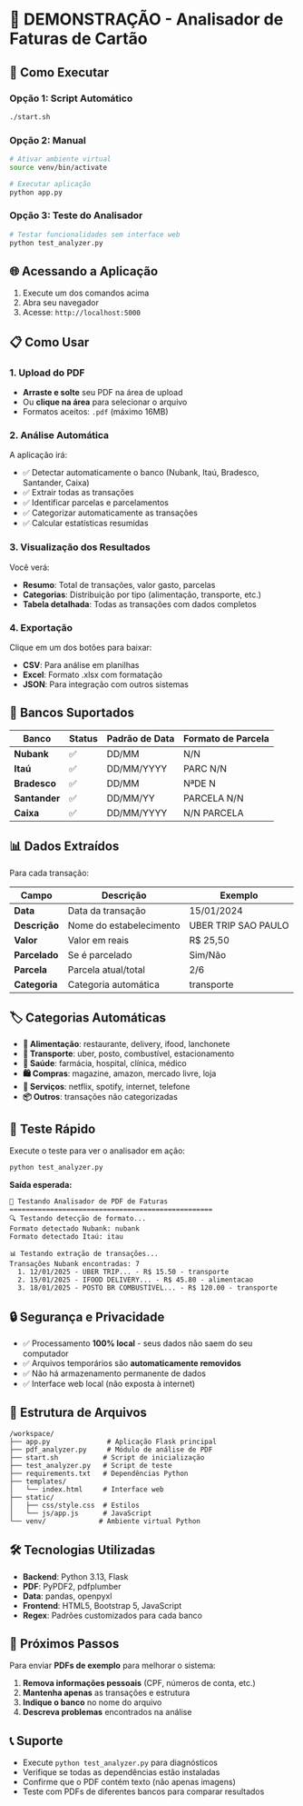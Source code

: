 # 🎯 DEMONSTRAÇÃO - Analisador de Faturas de Cartão

## 🚀 Como Executar

### Opção 1: Script Automático
```bash
./start.sh
```

### Opção 2: Manual
```bash
# Ativar ambiente virtual
source venv/bin/activate

# Executar aplicação
python app.py
```

### Opção 3: Teste do Analisador
```bash
# Testar funcionalidades sem interface web
python test_analyzer.py
```

## 🌐 Acessando a Aplicação

1. Execute um dos comandos acima
2. Abra seu navegador
3. Acesse: `http://localhost:5000`

## 📋 Como Usar

### 1. Upload do PDF
- **Arraste e solte** seu PDF na área de upload
- Ou **clique na área** para selecionar o arquivo
- Formatos aceitos: `.pdf` (máximo 16MB)

### 2. Análise Automática
A aplicação irá:
- ✅ Detectar automaticamente o banco (Nubank, Itaú, Bradesco, Santander, Caixa)
- ✅ Extrair todas as transações
- ✅ Identificar parcelas e parcelamentos  
- ✅ Categorizar automaticamente as transações
- ✅ Calcular estatísticas resumidas

### 3. Visualização dos Resultados
Você verá:
- **Resumo**: Total de transações, valor gasto, parcelas
- **Categorias**: Distribuição por tipo (alimentação, transporte, etc.)
- **Tabela detalhada**: Todas as transações com dados completos

### 4. Exportação
Clique em um dos botões para baixar:
- **CSV**: Para análise em planilhas
- **Excel**: Formato .xlsx com formatação
- **JSON**: Para integração com outros sistemas

## 🏦 Bancos Suportados

| Banco | Status | Padrão de Data | Formato de Parcela |
|-------|--------|----------------|-------------------|
| **Nubank** | ✅ | DD/MM | N/N |
| **Itaú** | ✅ | DD/MM/YYYY | PARC N/N |
| **Bradesco** | ✅ | DD/MM | NªDE N |
| **Santander** | ✅ | DD/MM/YY | PARCELA N/N |
| **Caixa** | ✅ | DD/MM/YYYY | N/N PARCELA |

## 📊 Dados Extraídos

Para cada transação:

| Campo | Descrição | Exemplo |
|-------|-----------|---------|
| **Data** | Data da transação | 15/01/2024 |
| **Descrição** | Nome do estabelecimento | UBER TRIP SAO PAULO |
| **Valor** | Valor em reais | R$ 25,50 |
| **Parcelado** | Se é parcelado | Sim/Não |
| **Parcela** | Parcela atual/total | 2/6 |
| **Categoria** | Categoria automática | transporte |

## 🏷️ Categorias Automáticas

- **🍕 Alimentação**: restaurante, delivery, ifood, lanchonete
- **🚗 Transporte**: uber, posto, combustível, estacionamento
- **💊 Saúde**: farmácia, hospital, clínica, médico
- **🛍️ Compras**: magazine, amazon, mercado livre, loja
- **📱 Serviços**: netflix, spotify, internet, telefone
- **📦 Outros**: transações não categorizadas

## 🧪 Teste Rápido

Execute o teste para ver o analisador em ação:

```bash
python test_analyzer.py
```

**Saída esperada:**
```
🧪 Testando Analisador de PDF de Faturas
==================================================
🔍 Testando detecção de formato...
Formato detectado Nubank: nubank
Formato detectado Itaú: itau

📊 Testando extração de transações...
Transações Nubank encontradas: 7
  1. 12/01/2025 - UBER TRIP... - R$ 15.50 - transporte
  2. 15/01/2025 - IFOOD DELIVERY... - R$ 45.80 - alimentacao
  3. 18/01/2025 - POSTO BR COMBUSTIVEL... - R$ 120.00 - transporte
```

## 🔒 Segurança e Privacidade

- ✅ Processamento **100% local** - seus dados não saem do seu computador
- ✅ Arquivos temporários são **automaticamente removidos**
- ✅ Não há armazenamento permanente de dados
- ✅ Interface web local (não exposta à internet)

## 📁 Estrutura de Arquivos

```
/workspace/
├── app.py              # Aplicação Flask principal
├── pdf_analyzer.py     # Módulo de análise de PDF
├── start.sh           # Script de inicialização
├── test_analyzer.py   # Script de teste
├── requirements.txt   # Dependências Python
├── templates/
│   └── index.html     # Interface web
├── static/
│   ├── css/style.css  # Estilos
│   └── js/app.js      # JavaScript
└── venv/             # Ambiente virtual Python
```

## 🛠️ Tecnologias Utilizadas

- **Backend**: Python 3.13, Flask
- **PDF**: PyPDF2, pdfplumber
- **Data**: pandas, openpyxl
- **Frontend**: HTML5, Bootstrap 5, JavaScript
- **Regex**: Padrões customizados para cada banco

## 🎯 Próximos Passos

Para enviar **PDFs de exemplo** para melhorar o sistema:

1. **Remova informações pessoais** (CPF, números de conta, etc.)
2. **Mantenha apenas** as transações e estrutura
3. **Indique o banco** no nome do arquivo
4. **Descreva problemas** encontrados na análise

## 📞 Suporte

- Execute `python test_analyzer.py` para diagnósticos
- Verifique se todas as dependências estão instaladas
- Confirme que o PDF contém texto (não apenas imagens)
- Teste com PDFs de diferentes bancos para comparar resultados
